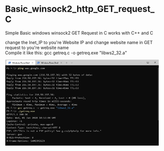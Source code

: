 # Basic_winsock2_http_GET_request_C
Simple Basic windows winsock2 GET Request in C works with C++ and C


change the Inet_IP to you're Website IP and change website name in GET request to you're website name    
Compile it like this: gcc getreq.c -o getreq.exe "libws2_32.a"   

<img src="https://github.com/EH30/Basic_winsock2_http_GET_request_C/blob/master/GET_Request_Example.JPG">
